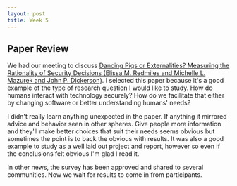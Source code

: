 ```yaml
---
layout: post
title: Week 5
---
```


## Paper Review ##

We had our meeting to discuss [Dancing Pigs or Externalities? Measuring the Rationality of Security Decisions (Elissa M. Redmiles and Michelle L. Mazurek and John P. Dickerson)](https://arxiv.org/pdf/1805.06542.pdf). I selected this paper because it's a good example of the type of research question I would like to study. How do humans interact with technology securely? How do we facilitate that either by changing software or better understanding humans' needs?

I didn't really learn anything unexpected in the paper. If anything it mirrored advice and behavior seen in other spheres. Give people more information and they'll make better choices that suit their needs seems obvious but sometimes the point is to back the obvious with results. It was also a good example to study as a well laid out project and report, however so even if the conclusions felt obvious I'm glad I read it.

In other news, the survey has been approved and shared to several communities. Now we wait for results to come in from participants.
